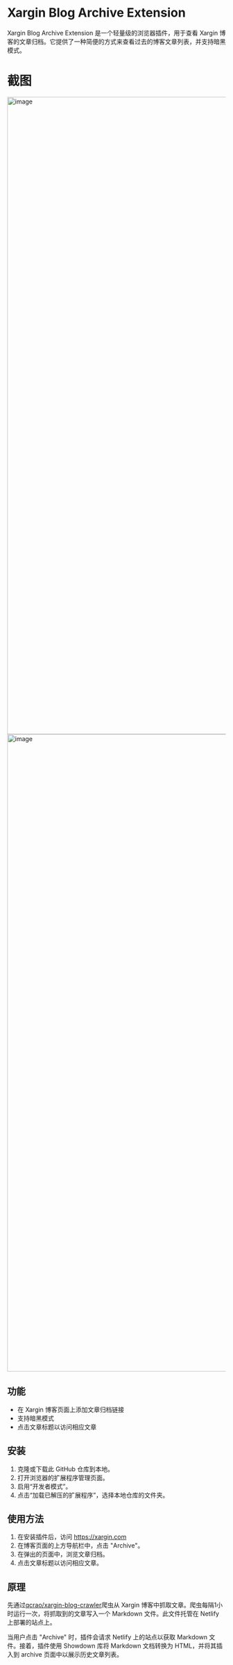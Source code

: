 # Xargin Blog Archive Extension

Xargin Blog Archive Extension 是一个轻量级的浏览器插件，用于查看 Xargin 博客的文章归档。它提供了一种简便的方式来查看过去的博客文章列表，并支持暗黑模式。

# 截图

<img width="1468" alt="image" src="https://user-images.githubusercontent.com/7698088/235591311-a84765a9-ec13-42e0-8284-546c6fe5cb1e.png">
<img width="1468" alt="image" src="https://user-images.githubusercontent.com/7698088/235591324-3334af2b-607e-4056-9d80-5e6ca72f02c8.png">


## 功能

- 在 Xargin 博客页面上添加文章归档链接
- 支持暗黑模式
- 点击文章标题以访问相应文章

## 安装

1. 克隆或下载此 GitHub 仓库到本地。
2. 打开浏览器的扩展程序管理页面。
3. 启用“开发者模式”。
4. 点击“加载已解压的扩展程序”，选择本地仓库的文件夹。

## 使用方法

1. 在安装插件后，访问 https://xargin.com
2. 在博客页面的上方导航栏中，点击 "Archive"。
3. 在弹出的页面中，浏览文章归档。
4. 点击文章标题以访问相应文章。

## 原理

先通过[qcrao/xargin-blog-crawler](https://github.com/qcrao/xargin-blog-crawler)爬虫从 Xargin 博客中抓取文章。爬虫每隔1小时运行一次，将抓取到的文章写入一个 Markdown 文件。此文件托管在 Netlify 上部署的站点上。

当用户点击 "Archive" 时，插件会请求 Netlify 上的站点以获取 Markdown 文件。接着，插件使用 Showdown 库将 Markdown 文档转换为 HTML，并将其插入到 archive 页面中以展示历史文章列表。
